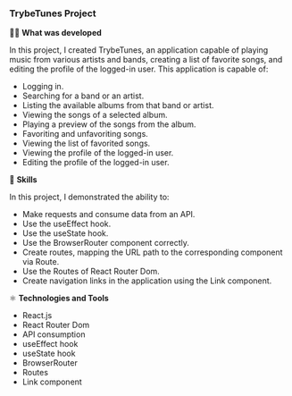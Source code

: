 ### TrybeTunes Project

👨‍💻 **What was developed**

In this project, I created TrybeTunes, an application capable of playing music from various artists and bands, creating a list of favorite songs, and editing the profile of the logged-in user. This application is capable of:

- Logging in.
- Searching for a band or an artist.
- Listing the available albums from that band or artist.
- Viewing the songs of a selected album.
- Playing a preview of the songs from the album.
- Favoriting and unfavoriting songs.
- Viewing the list of favorited songs.
- Viewing the profile of the logged-in user.
- Editing the profile of the logged-in user.

📝 **Skills**

In this project, I demonstrated the ability to:

- Make requests and consume data from an API.
- Use the useEffect hook.
- Use the useState hook.
- Use the BrowserRouter component correctly.
- Create routes, mapping the URL path to the corresponding component via Route.
- Use the Routes of React Router Dom.
- Create navigation links in the application using the Link component.

⚛️ **Technologies and Tools**

- React.js
- React Router Dom
- API consumption
- useEffect hook
- useState hook
- BrowserRouter
- Routes
- Link component
